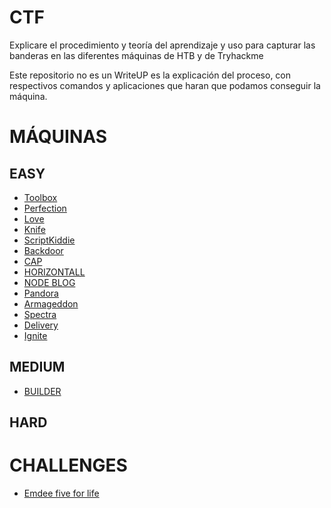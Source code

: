 # CTF

Explicare el procedimiento y teoría del aprendizaje y uso para capturar las banderas en las diferentes máquinas de HTB y de Tryhackme

Este repositorio no es un WriteUP es la explicación del proceso, con respectivos comandos y aplicaciones que haran que podamos conseguir la máquina.

# MÁQUINAS

## EASY

- [Toolbox](https://github.com/D4l1-web/HTB/blob/main/easy/Toolbox-HTB.md) 
- [Perfection](https://github.com/D4l1-web/HTB/blob/main/easy/Perfection-HTB.md)
- [Love](https://github.com/D4l1-web/HTB/blob/main/easy/Love-HTB.md)
- [Knife](https://github.com/D4l1-web/HTB/blob/main/easy/Knife-HTB.md)
- [ScriptKiddie](https://github.com/D4l1-web/HTB/blob/main/easy/ScriptKiddie-HTB.md)
- [Backdoor](https://github.com/D4l1-web/HTB-Maquinas/blob/main/easy/Backdoor-HTB.md)
- [CAP](https://github.com/D4l1-web/HTB-Maquinas/blob/main/easy/CAP-HTB.md)
- [HORIZONTALL](https://github.com/D4l1-web/HTB-Maquinas/blob/main/easy/HTB-Horizontall.md)
- [NODE BLOG](https://github.com/D4l1-web/HTB-Maquinas/blob/main/easy/NodeBlog-HTB.md)
- [Pandora](https://github.com/D4l1-web/HTB-Maquinas/blob/main/easy/Pandora-HTB(sin%20terminar).md)
- [Armageddon](https://github.com/D4l1-web/HTB/blob/main/easy/Armageddon-HTB.md)
- [Spectra](https://github.com/D4l1-web/HTB/blob/main/easy/Spectra-HTB.md)
- [Delivery](https://github.com/D4l1-web/HTB/blob/main/easy/HTB-Delivery.md)
- [Ignite](https://github.com/d4l1v3rd3/CTF/blob/main/easy/IGNITE-THackme.md)

## MEDIUM

- [BUILDER](https://github.com/D4l1-web/HTB/blob/main/Medium/Builder-HTB.md)

## HARD

# CHALLENGES

- [Emdee five for life](https://github.com/D4l1-web/HTB/blob/main/challenge/Emdee%20five%20for%20life(sin%20acabar).md)


